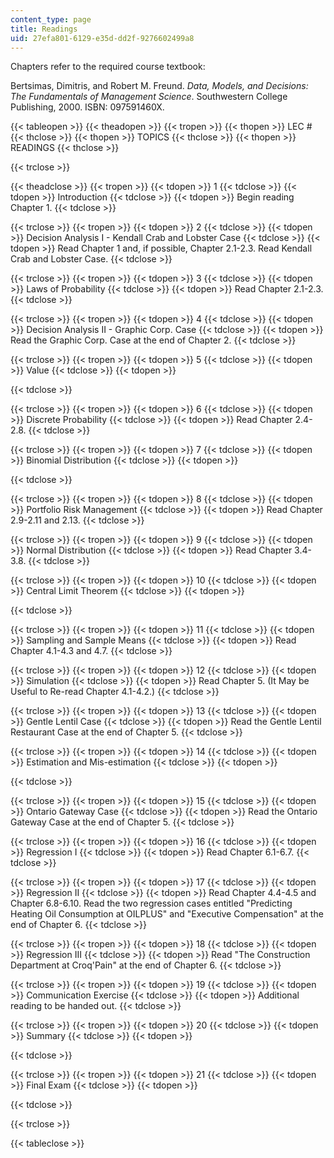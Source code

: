 ```yaml
---
content_type: page
title: Readings
uid: 27efa801-6129-e35d-dd2f-9276602499a8
---
```


Chapters refer to the required course textbook:

Bertsimas, Dimitris, and Robert M. Freund. _Data, Models, and Decisions: The Fundamentals of Management Science_. Southwestern College Publishing, 2000. ISBN: 097591460X.

{{< tableopen >}}
{{< theadopen >}}
{{< tropen >}}
{{< thopen >}}
LEC #
{{< thclose >}}
{{< thopen >}}
TOPICS
{{< thclose >}}
{{< thopen >}}
READINGS
{{< thclose >}}

{{< trclose >}}

{{< theadclose >}}
{{< tropen >}}
{{< tdopen >}}
1
{{< tdclose >}}
{{< tdopen >}}
Introduction
{{< tdclose >}}
{{< tdopen >}}
Begin reading Chapter 1.
{{< tdclose >}}

{{< trclose >}}
{{< tropen >}}
{{< tdopen >}}
2
{{< tdclose >}}
{{< tdopen >}}
Decision Analysis I - Kendall Crab and Lobster Case
{{< tdclose >}}
{{< tdopen >}}
Read Chapter 1 and, if possible, Chapter 2.1-2.3. Read Kendall Crab and Lobster Case.
{{< tdclose >}}

{{< trclose >}}
{{< tropen >}}
{{< tdopen >}}
3
{{< tdclose >}}
{{< tdopen >}}
Laws of Probability
{{< tdclose >}}
{{< tdopen >}}
Read Chapter 2.1-2.3.
{{< tdclose >}}

{{< trclose >}}
{{< tropen >}}
{{< tdopen >}}
4
{{< tdclose >}}
{{< tdopen >}}
Decision Analysis II - Graphic Corp. Case
{{< tdclose >}}
{{< tdopen >}}
Read the Graphic Corp. Case at the end of Chapter 2.
{{< tdclose >}}

{{< trclose >}}
{{< tropen >}}
{{< tdopen >}}
5
{{< tdclose >}}
{{< tdopen >}}
Value
{{< tdclose >}}
{{< tdopen >}}

{{< tdclose >}}

{{< trclose >}}
{{< tropen >}}
{{< tdopen >}}
6
{{< tdclose >}}
{{< tdopen >}}
Discrete Probability
{{< tdclose >}}
{{< tdopen >}}
Read Chapter 2.4-2.8.
{{< tdclose >}}

{{< trclose >}}
{{< tropen >}}
{{< tdopen >}}
7
{{< tdclose >}}
{{< tdopen >}}
Binomial Distribution
{{< tdclose >}}
{{< tdopen >}}

{{< tdclose >}}

{{< trclose >}}
{{< tropen >}}
{{< tdopen >}}
8
{{< tdclose >}}
{{< tdopen >}}
Portfolio Risk Management
{{< tdclose >}}
{{< tdopen >}}
Read Chapter 2.9-2.11 and 2.13.
{{< tdclose >}}

{{< trclose >}}
{{< tropen >}}
{{< tdopen >}}
9
{{< tdclose >}}
{{< tdopen >}}
Normal Distribution
{{< tdclose >}}
{{< tdopen >}}
Read Chapter 3.4-3.8.
{{< tdclose >}}

{{< trclose >}}
{{< tropen >}}
{{< tdopen >}}
10
{{< tdclose >}}
{{< tdopen >}}
Central Limit Theorem
{{< tdclose >}}
{{< tdopen >}}

{{< tdclose >}}

{{< trclose >}}
{{< tropen >}}
{{< tdopen >}}
11
{{< tdclose >}}
{{< tdopen >}}
Sampling and Sample Means
{{< tdclose >}}
{{< tdopen >}}
Read Chapter 4.1-4.3 and 4.7.
{{< tdclose >}}

{{< trclose >}}
{{< tropen >}}
{{< tdopen >}}
12
{{< tdclose >}}
{{< tdopen >}}
Simulation
{{< tdclose >}}
{{< tdopen >}}
Read Chapter 5. (It May be Useful to Re-read Chapter 4.1-4.2.)
{{< tdclose >}}

{{< trclose >}}
{{< tropen >}}
{{< tdopen >}}
13
{{< tdclose >}}
{{< tdopen >}}
Gentle Lentil Case
{{< tdclose >}}
{{< tdopen >}}
Read the Gentle Lentil Restaurant Case at the end of Chapter 5.
{{< tdclose >}}

{{< trclose >}}
{{< tropen >}}
{{< tdopen >}}
14
{{< tdclose >}}
{{< tdopen >}}
Estimation and Mis-estimation
{{< tdclose >}}
{{< tdopen >}}

{{< tdclose >}}

{{< trclose >}}
{{< tropen >}}
{{< tdopen >}}
15
{{< tdclose >}}
{{< tdopen >}}
Ontario Gateway Case
{{< tdclose >}}
{{< tdopen >}}
Read the Ontario Gateway Case at the end of Chapter 5.
{{< tdclose >}}

{{< trclose >}}
{{< tropen >}}
{{< tdopen >}}
16
{{< tdclose >}}
{{< tdopen >}}
Regression I
{{< tdclose >}}
{{< tdopen >}}
Read Chapter 6.1-6.7.
{{< tdclose >}}

{{< trclose >}}
{{< tropen >}}
{{< tdopen >}}
17
{{< tdclose >}}
{{< tdopen >}}
Regression II
{{< tdclose >}}
{{< tdopen >}}
Read Chapter 4.4-4.5 and Chapter 6.8-6.10. Read the two regression cases entitled "Predicting Heating Oil Consumption at OILPLUS" and "Executive Compensation" at the end of Chapter 6.
{{< tdclose >}}

{{< trclose >}}
{{< tropen >}}
{{< tdopen >}}
18
{{< tdclose >}}
{{< tdopen >}}
Regression III
{{< tdclose >}}
{{< tdopen >}}
Read "The Construction Department at Croq'Pain" at the end of Chapter 6.
{{< tdclose >}}

{{< trclose >}}
{{< tropen >}}
{{< tdopen >}}
19
{{< tdclose >}}
{{< tdopen >}}
Communication Exercise
{{< tdclose >}}
{{< tdopen >}}
Additional reading to be handed out.
{{< tdclose >}}

{{< trclose >}}
{{< tropen >}}
{{< tdopen >}}
20
{{< tdclose >}}
{{< tdopen >}}
Summary
{{< tdclose >}}
{{< tdopen >}}

{{< tdclose >}}

{{< trclose >}}
{{< tropen >}}
{{< tdopen >}}
21
{{< tdclose >}}
{{< tdopen >}}
Final Exam
{{< tdclose >}}
{{< tdopen >}}

{{< tdclose >}}

{{< trclose >}}

{{< tableclose >}}